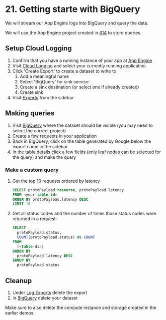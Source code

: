 # 21. Getting starte with BigQuery

We will stream our App Engine logs into BigQuery and query the data.

We will use the App Engine project created in [#14](14-getting-started-with-app-engine.md) to store queries.

## Setup Cloud Logging

1. Confirm that you have a running instance of your app at [App Engine](https://console.cloud.google.com/appengine)
2. Visit [Cloud Logging](https://console.cloud.google.com/logs) and select your currently running application
3. Click 'Create Export' to create a dataset to write to
    1. Add a meaningful name
    2. Select 'BigQuery' for sink service
    3. Create a sink destination (or select one if already created)
    4. Create sink
4. Visit [Exports](https://console.cloud.google.com/logs/exports) from the sidebar

## Making queries

1. Visit [BigQuery](https://bigquery.cloud.google.com/) where the dataset should be visible (you may need to select the correct project)
2. Create a few requests in your application
3. Back in BigQuery, click on the table generated by Google below the export name in the sidebar
4. In the table details click a few fields (only leaf nodes can be selected for the query) and make the query

### Make a custom query

1. Get the top 10 requests ordered by latency

    ```sql
    SELECT protoPayload.resource, protoPayload.latency
    FROM <your-table-id>
    ORDER BY protoPayload.latency DESC
    LIMIT 10
    ```
2. Get all status codes and the number of times those status codes were returned in a request:

    ```sql
    SELECT
      protoPayload.status,
      COUNT(protoPayload.status) AS COUNT
    FROM
      [<table-di>]
    ORDER BY
      protoPayload.latency DESC
    GROUP BY
      protoPayload.status
    ```
    
## Cleanup

1. Under [Log Exports](https://console.cloud.google.com/logs/exports) delete the export
2. In [BigQuery](https://bigquery.cloud.google.com/) delete your dataset

Make sure to also delete the compute instance and storage created in the earlier demos.
